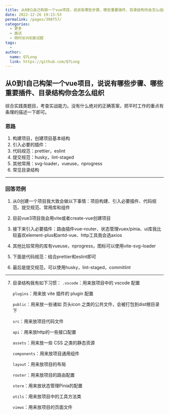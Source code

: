 ```yaml
---
title: 从0到1自己构架一个vue项目，说说有哪些步骤、哪些重要插件、目录结构你会怎么组织
date: 2022-12-26 19:13:53
permalink: /pages/398f57/
categories:
  - 更多
  - 面试
  - 杨村长VUE面试题
tags:
  - 
author: 
  name: Q7Long
  link: https://github.com/Q7Long
---
```

## 从0到1自己构架一个vue项目，说说有哪些步骤、哪些重要插件、目录结构你会怎么组织

综合实践类题目，考查实战能力。没有什么绝对的正确答案，把平时工作的重点有条理的描述一下即可。



### 思路

1. 构建项目，创建项目基本结构
2. 引入必要的插件：
3. 代码规范：prettier，eslint
4. 提交规范：husky，lint-staged
5. 其他常用：svg-loader，vueuse，nprogress
6. 常见目录结构

---

### 回答范例

1. 从0创建一个项目我大致会做以下事情：项目构建、引入必要插件、代码规范、提交规范、常用库和组件

2. 目前vue3项目我会用vite或者create-vue创建项目

3. 接下来引入必要插件：路由插件vue-router、状态管理vuex/pinia、ui库我比较喜欢element-plus和antd-vue、http工具我会选axios

4. 其他比较常用的库有vueuse，nprogress，图标可以使用vite-svg-loader

5. 下面是代码规范：结合prettier和eslint即可

6. 最后是提交规范，可以使用husky，lint-staged，commitlint

---

7. 目录结构我有如下习惯：
   `.vscode`：用来放项目中的 vscode 配置

   `plugins`：用来放 vite 插件的 plugin 配置

   `public`：用来放一些诸如 页头icon 之类的公共文件，会被打包到dist根目录下

   `src`：用来放项目代码文件

   `api`：用来放http的一些接口配置

   `assets`：用来放一些 CSS 之类的静态资源

   `components`：用来放项目通用组件

   `layout`：用来放项目的布局

   `router`：用来放项目的路由配置

   `store`：用来放状态管理Pinia的配置

   `utils`：用来放项目中的工具方法类

   `views`：用来放项目的页面文件

